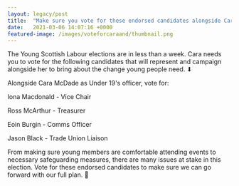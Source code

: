 ```yaml
---
layout: legacy/post
title:  "Make sure you vote for these endorsed candidates alongside Cara ✊"
date:   2021-03-06 14:07:16 +0000
featured-image: /images/voteforcaraand/thumbnail.png
---
```

The Young Scottish Labour elections are in less than a week. Cara needs you to vote for the following candidates that will represent and campaign alongside her to bring about the change young people need. ⬇

Alongside Cara McDade as Under 19's officer, vote for:

Iona Macdonald - Vice Chair

Ross McArthur - Treasurer

Eoin Burgin - Comms Officer

Jason Black - Trade Union Liaison 

From making sure young members are comfortable attending events to necessary safeguarding measures, there are many issues at stake in this election. Vote for these endorsed candidates to make sure we can go forward with our full plan. 🌹


